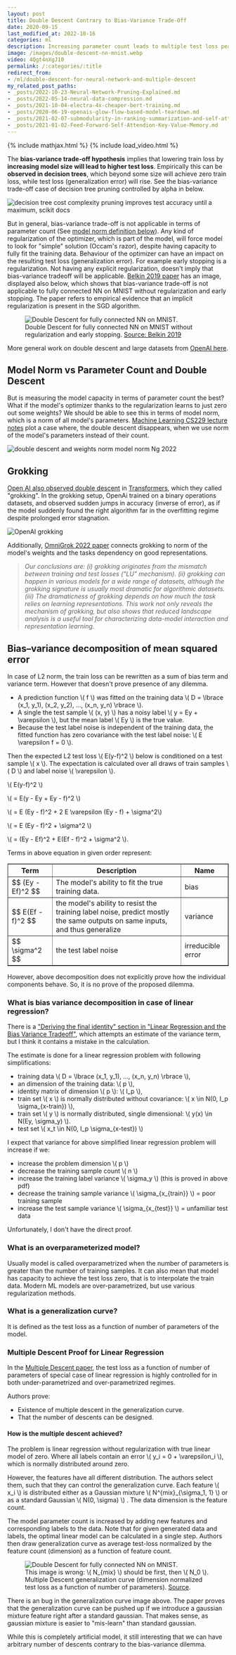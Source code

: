 ```yaml
---
layout: post
title: Double Descent Contrary to Bias-Variance Trade-Off
date: 2020-09-15
last_modified_at: 2022-10-16
categories: ml
description: Increasing parameter count leads to multiple test loss peaks and a global minima in the overparameterized regime.
image: /images/double-descent-nn-mnist.webp
video: 4Qgt4nXgJ10
permalink: /:categories/:title
redirect_from:
- /ml/double-descent-for-neural-network-and-multiple-descent
my_related_post_paths:
- _posts/2022-10-23-Neural-Network-Pruning-Explained.md
- _posts/2022-05-14-neural-data-compression.md
- _posts/2021-10-04-electra-4x-cheaper-bert-training.md
- _posts/2020-06-19-openais-glow-flow-based-model-teardown.md
- _posts/2021-02-07-submodularity-in-ranking-summarization-and-self-attention.md
- _posts/2021-01-02-Feed-Forward-Self-Attendion-Key-Value-Memory.md
---
```




{% include mathjax.html %}
{% include load_video.html %}


The **bias-variance trade-off hypothesis** implies that lowering train loss by **increasing model size will lead to higher test loss**.
Empirically this can be **observed in decision trees**, which beyond some size will achieve zero train loss, while test loss (generalization error) will rise.
See the bias-variance trade-off case of decision tree pruning controlled by alpha in below.

![decision tree cost complexity pruning improves test accuracy until a maximum, scikit docs](/images/decision_tree_cost_complexity_pruning__improves_test_accuracy_until_a_maximum__scikit_docs.png) 


But in general, bias-variance trade-off is not applicable in terms of parameter count (See [model norm definition below](#model-norm-vs-parameter-count-and-double-descent)).
Any kind of regularization of the optimizer, which is part of the model, will force model to look for "simple" solution (Occam's razor), despite having capacity to fully fit the training data.
Behaviour of the optimizer can have an impact on the resulting test loss (generalization error). For example early stopping is a regularization.
Not having any explicit regularization, doesn't imply that bias-variance tradeoff will be applicable.
[Belkin 2019 paper](https://arxiv.org/abs/1812.11118) has an image, displayed also below, which shows that bias-variance trade-off is not applicable to fully connected NN on MNIST without regularization and early stopping.
The paper refers to empirical evidence that an implicit regularization is present in the SGD algorithm.

<figure class="figure">
    <img
        class="figure-img img-fluid rounded lazyload"
        data-src="/images/double-descent-nn-mnist.webp"
        alt="Double Descent for fully connected NN on MNIST."/>
    <figcaption class="figure-caption">Double Descent for fully connected NN on MNIST without regularization and early stopping. <a href="https://arxiv.org/abs/1812.11118">Source: Belkin 2019</a></figcaption>
</figure>


More general work on double descent and large datasets from [OpenAI here](https://arxiv.org/pdf/1912.02292.pdf).

## Model Norm vs Parameter Count and Double Descent
But is measuring the model capacity in terms of parameter count the best?
What if the model's optimizer thanks to the regularization learns to just zero out some weights?
We should be able to see this in terms of model norm, which is a norm of all model's parameters.
[Machine Learning CS229 lecture notes](https://cs229.stanford.edu/lectures-spring2022/main_notes.pdf) plot a case where, the double descent disappears, when we use norm of the model's parameters instead of their count.

![double descent and weights norm model norm  Ng 2022](/images/double-descent-and-weights-norm-model-norm--ng-2022.png)


## Grokking
[Open AI also observed double descent](https://mathai-iclr.github.io/papers/papers/MATHAI_29_paper.pdf?utm_campaign=The%20Batch&utm_medium=email&_hsmi=209230924&utm_content=209231304&utm_source=hs_email) in [Transformers](/ml/transformers-self-attention-mechanism-simplified),
which they called "grokking". In the grokking setup, OpenAi trained on a binary operations datasets, and observed sudden jumps in accuracy (inverse of error), as if the model suddenly found the right algorithm far in the overfitting regime despite prolonged error stagnation.

![OpenAI grokking](/images/opean-ai-grokking.png)


Additionally, [OmniGrok 2022 paper](https://arxiv.org/pdf/2210.01117.pdf) connects grokking to norm of the model's weights and the tasks dependency on good representations.
<blockquote style="font-style: italic" class="blockquote">
Our conclusions are: (i) grokking originates from the mismatch between training and test losses ("LU" mechanism). (ii) grokking can happen in various models for a wide range of datasets, although the grokking signature is usually most dramatic for algorithmic datasets. (iii) The dramaticness of grokking depends on how much the task relies on learning representations. This work not only reveals the mechanism of grokking, but also shows that reduced landscape analysis is a useful tool for characterizing data-model interaction and representation learning.
</blockquote>



## Bias–variance decomposition of mean squared error 

In case of L2 norm, the train loss can be rewritten as a sum of bias term and variance term. However that doesn't prove presence of any dilemma.

- A prediction function \\( f \\) was fitted on the training data \\( D = \lbrace (x_1, y_1), (x_2, y_2), ..., (x_n, y_n) \rbrace \\).
- A single the test sample \\( (x, y) \\) has a noisy label \\( y = Ey + \varepsilon \\), but the mean label \\( Ey \\) is the true value.
- Because the test label noise is independent of the training data, the fitted function has zero covariance with the test label noise: \\( E \varepsilon f = 0 \\).

Then the expected L2 test loss \\( E(y-f)^2 \\) below is conditioned on a test sample \\( x \\). The expectation is calculated over all draws of train samples \\( D \\) and label noise \\( \varepsilon \\).

\\( E(y-f)^2 \\)

\\( = E(y - Ey + Ey - f)^2 \\)

\\( = E (Ey - f)^2 + 2 E \varepsilon (Ey - f) + \sigma^2\\)

\\( = E (Ey - f)^2 + \sigma^2 \\)

\\( = (Ey - Ef)^2 + E(Ef - f)^2 + \sigma^2 \\).

Terms in above equation in given order represent:

<table border="1" class="dataframe">
<thead>
    <tr>
        <th scope="col">
            Term
        </th>
        <th scope="col">
            Description
        </th>
        <th scope="col">
            Name
        </th>
    </tr>
</thead>
<tbody>
    <tr>
        <td>
            $$ (Ey - Ef)^2 $$
        </td>
        <td>The model's ability to fit the true training data.</td>
        <td>bias</td>
    </tr>
    <tr>
        <td>$$ E(Ef - f)^2 $$</td>
        <td>the model's ability to resist the training label noise, predict mostly the same outputs on same inputs, and thus generalize</td>
        <td>variance</td>
    </tr>
    <tr>
        <td>$$ \sigma^2 $$</td>
        <td>the test label noise</td>
        <td>irreducible error</td>
    </tr>
</tbody>
</table>
        
However, above decomposition does not explicitly prove how the individual components behave.
So, it is no prove of the proposed dilemma.

### What is bias variance decomposition in case of linear regression? 
There is a ["Deriving the final identity" section in "Linear Regression and the  Bias Variance Tradeoff"](https://people.eecs.berkeley.edu/~jegonzal/assets/slides/linear_regression.pdf),
which attempts an estimate of the variance term,
but I think it contains a mistake in the calculation.

The estimate is done for a linear regression problem with following simplifications:
- training data \\( D = \lbrace (x_1, y_1), ..., (x_n, y_n) \rbrace \\),
- an dimension of the training data: \\( p \\),
- identity matrix of dimension \\( p \\): \\( I_p \\),
- train set \\( x \\) is normally distributed without covariance: \\( x \in N(0, I_p \sigma_{x-train}) \\),
- train set \\( y \\) is normally distributed, single dimensional: \\( y(x) \in N(Ey, \sigma_y) \\).
- test set \\( x_t \in N(0, I_p \sigma_{x-test}) \\)

I expect that variance for above simplified linear regression problem will increase if we:
- increase the problem dimension \\( p \\)
- decrease the training sample count \\( n \\)
- increase the training label variance \\( \sigma_y \\) (this is proved in above pdf)
- decrease the training sample variance \\( \sigma_{x_{train}} \\) = poor training sample
- increase the test sample variance \\( \sigma_{x_{test}} \\) = unfamiliar test data

Unfortunately, I don't have the direct proof.


### What is an overparameterized model?

Usually model is called overparametrized when the number of parameters is greater than the number of training samples.
It can also mean that model has capacity to achieve the test loss zero, that is to interpolate the train data.
Modern ML models are over-parametrized, but use various regularization methods.


### What is a generalization curve?

It is defined as the test loss as a function of number of parameters of the model.


###  Multiple Descent Proof for Linear Regression

In the [Multiple Descent paper](https://arxiv.org/abs/2008.01036), the test loss as a function of number of parameters of special case of linear regression is highly controlled for in both under-parametrized and over-parametrized regimes.

Authors prove:
- Existence of multiple descent in the generalization curve.
- That the number of descents can be designed.


#### How is the multiple descent achieved?

The problem is linear regression without regularization with true linear model of zero.
Where all labels contain an error \\( y_i = 0 + \varepsilon_i \\), which is normally distributed around zero.

However, the features have all different distribution.
The authors select them, such that they can control the generalization curve.
Each feature \\( x_i \\) is distributed either as a Gaussian mixture \\( N^{mix}_{\sigma_1, 1} \\) or as a standard Gaussian \\( N(0, \sigma) \\) .
The data dimension is the feature count.

The model parameter count is increased by adding new features and corresponding labels to the data.
Note that for given generated data and labels, the optimal linear model can be calculated in a single step.
Authors then draw generalization curve as average test-loss normalized by the feature count (dimension) as a function of feature count.

<figure class="figure">
    <img
        class="figure-img img-fluid rounded lazyload"
        data-src="/images/double-descent-generalization-curve.webp"
        alt="Double Descent for fully connected NN on MNIST."/>
    <figcaption class="figure-caption">This image is wrong: \( N_{mix} \) should be first, then \( N_0 \). Multiple Descent generalization curve (dimension normalized test loss as a function of number of parameters). <a href="https://arxiv.org/abs/2008.01036">Source</a>.</figcaption>
</figure>

There is an bug in the generalization curve image above.
The paper proves that the generalization curve can be pushed up if we introduce a gaussian mixture feature right after a standard gaussian.
That makes sense, as gaussian mixture is easier to "mis-learn" than standard gaussian.

While this is completely artificial model, it still interesting that we can have arbitrary number of descents contrary to the bias-variance dilemma.
